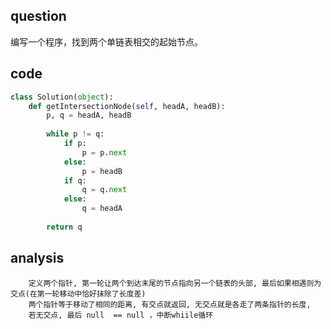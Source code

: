 ## question
编写一个程序，找到两个单链表相交的起始节点。
## code
```python
class Solution(object):
    def getIntersectionNode(self, headA, headB):
        p, q = headA, headB
        
        while p != q:
            if p:
                p = p.next
            else:
                p = headB
            if q:
                q = q.next
            else:
                q = headA
            
        return q
```
## analysis
        定义两个指针, 第一轮让两个到达末尾的节点指向另一个链表的头部, 最后如果相遇则为交点(在第一轮移动中恰好抹除了长度差)
        两个指针等于移动了相同的距离, 有交点就返回, 无交点就是各走了两条指针的长度,
        若无交点, 最后 null  == null ，中断whiile循环
